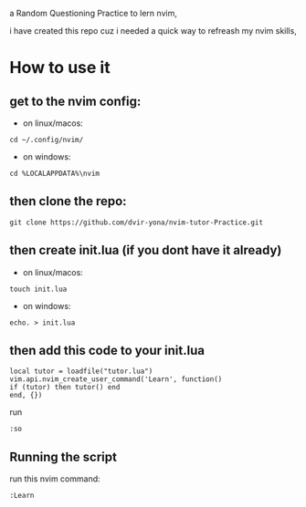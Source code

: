 a Random Questioning Practice to lern nvim,

i have created this repo cuz i needed a quick way to refreash my nvim skills,
# How to use it

## get to the nvim config:

- on linux/macos:

```
cd ~/.config/nvim/
```
- on windows:

```
cd %LOCALAPPDATA%\nvim
```

## then clone the repo:
```
git clone https://github.com/dvir-yona/nvim-tutor-Practice.git
```
## then create init.lua (if you dont have it already)
- on linux/macos:
```
touch init.lua
```
- on windows:
```
echo. > init.lua
```
## then add this code to your init.lua
```
local tutor = loadfile("tutor.lua")
vim.api.nvim_create_user_command('Learn', function()
if (tutor) then tutor() end
end, {})
```
run
```
:so
```
## Running the script
run this nvim command:
```
:Learn
```
